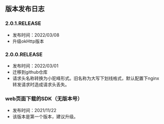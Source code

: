 ## 版本发布日志

### 2.0.1.RELEASE

* 发布时间：2022/03/08
* 升级okHttp版本

### 2.0.0.RELEASE

* 发布时间：2022/03/01
* 迁移到github仓库
* 请求头名称转换为小驼峰形式。旧名称为大写下划线格式，默认配置下nginx转发请求时造成请求头丢失。

### web页面下载的SDK（无版本号）

* 发布时间：2021/11/22
* 该版本是第一个版本，建议升级。
